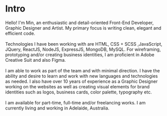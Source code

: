 
# Intro

Hello! I'm Min, an enthusiastic and detail-oriented Front-End Developer, Graphic Designer and Artist. My primary focus is writing clean, elegant and efficient code.<bt/><br/><br/>Technologies I have been working with are HTML, CSS + SCSS ,JavaScript, JQuery, ReactJS, NodeJS, ExpressJS, MongoDB, MySQL. For wireframing, prototyping and/or creating business identities, I am proficient in Adobe Creative Suit and also Figma.<br/><br/>I am able to work as part of the team and with minimal direction. I have the ability and desire to learn and work with new languages and technologies as needed. I also have over 10 years of experience as a Graphic Designer working on the websites as well as creating visual elements for brand identities such as logos, business cards, color palette, typography etc.<br/><br/>I am available for part-time, full-time and/or freelancing works. I am currently living and working in Adelaide, Australia. 




